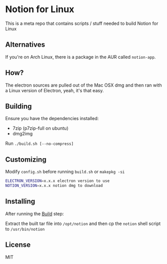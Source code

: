 # Notion for Linux

This is a meta repo that contains scripts / stuff needed to build Notion for Linux

## Alternatives

If you're on Arch Linux, there is a package in the AUR called `notion-app`.

## How?

The electron sources are pulled out of the Mac OSX dmg and then ran with a Linux version of Electron, yeah, it's that easy.

## Building

Ensure you have the dependencies installed:

 * 7zip (p7zip-full on ubuntu)
 * dmg2img

Run `./build.sh [--no-compress]`

## Customizing

Modify `config.sh` before running `build.sh` or `makepkg -si`

```bash
ELECTRON_VERSION=x.x.x electron version to use
NOTION_VERSION=x.x.x notion dmg to download
```

## Installing

After running the [Build](#building) step:

Extract the built tar file into `/opt/notion` and then cp the `notion` shell script to `/usr/bin/notion`

## License

MIT
